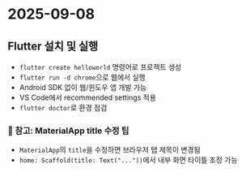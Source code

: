 # 2025-09-08

## Flutter 설치 및 실행

- `flutter create helloworld` 명령어로 프로젝트 생성  
- `flutter run -d chrome`으로 웹에서 실행  
- Android SDK 없이 웹/윈도우 앱 개발 가능  
- VS Code에서 recommended settings 적용  
- `flutter doctor`로 환경 점검  

### 📌 참고: MaterialApp title 수정 팁
- `MaterialApp`의 `title`을 수정하면 브라우저 탭 제목이 변경됨
- `home: Scaffold(title: Text("..."))`에서 내부 화면 타이틀 조정 가능
